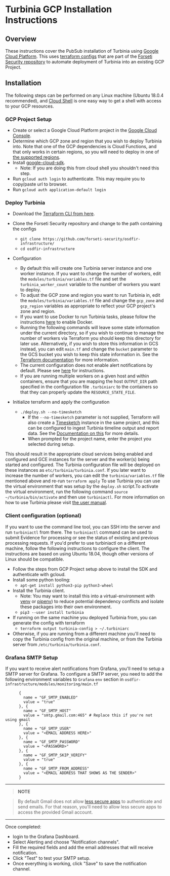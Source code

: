 # **Turbinia GCP Installation Instructions**

## Overview

These instructions cover the PubSub installation of Turbinia using
[Google Cloud Platform](https://cloud.google.com). This uses
[terraform configs](https://github.com/forseti-security/osdfir-infrastructure)
that are part of the [Forseti Security repository](https://github.com/forseti-security)
to automate deployment of Turbinia into an existing GCP Project.

## Installation

The following steps can be performed on any Linux machine (Ubuntu 18.0.4
recommended), and [Cloud Shell](https://cloud.google.com/shell/) is one easy way
to get a shell with access to your GCP resources.

### GCP Project Setup

- Create or select a Google Cloud Platform project in the
  [Google Cloud Console](https://console.cloud.google.com).
- Determine which GCP zone and region that you wish to deploy Turbinia into.
  Note that one of the GCP dependencies is Cloud Functions, and that only
  works in certain regions, so you will need to deploy in one of
  [the supported regions](https://cloud.google.com/functions/docs/locations).
- Install
  [google-cloud-sdk](https://cloud.google.com/sdk/docs/quickstart-linux).
  - Note: If you are doing this from cloud shell you shouldn't need this
    step.
- Run `gcloud auth login` to authenticate. This may require you to copy/paste
  url to browser.
- Run `gcloud auth application-default login`

### Deploy Turbinia

- Download the
  [Terraform CLI from here](https://www.terraform.io/downloads.html).
- Clone the Forseti Security repository and change to the path containing the
  configs
  - `git clone https://github.com/forseti-security/osdfir-infrastructure/`
  - `cd osdfir-infrastructure`
- Configuration

  - By default this will create one Turbinia server instance and one worker
    instance. If you want to change the number of workers, edit the
    `modules/turbinia/variables.tf` file and set the `turbinia_worker_count`
    variable to the number of workers you want to deploy.
  - To adjust the GCP zone and region you want to run Turbinia in, edit the
    `modules/turbinia/variables.tf` file and change the `gcp_zone` and
    `gcp_region` variables as appropriate to reflect your GCP project's
    zone and region.
  - If you want to use Docker to run Turbinia tasks, please follow the
    instructions [here](using-docker.md) to enable Docker.
  - Running the following commands will leave some state information under
    the current directory, so if you wish to continue to manage the number
    of workers via Terraform you should keep this directory for later use.
    Alternatively, if you wish to store this information in GCS instead, you
    can edit `main.tf` and change the `bucket` parameter to the GCS bucket
    you wish to keep this state information in. See the
    [Terraform documentation](https://www.terraform.io/docs/commands/index.html)
    for more information.
  - The current configuration does not enable alert notifications by default.
    Please see [here](#grafana-smtp-setup) for instructions.
  - If you are running multiple workers on a given host and within containers, ensure
    that you are mapping the host `OUTPUT_DIR` path specified in the configuration file
    `.turbiniarc` to the containers so that they can properly update the `RESOURCE_STATE_FILE`.

- Initialize terraform and apply the configuration
  - `./deploy.sh --no-timesketch`
    - If the `--no-timesketch` parameter is not supplied, Terraform will also
      create a [Timesketch](http://timesketch.org) instance in the same
      project, and this can be configured to ingest Turbinia timeline
      output and report data. See the
      [Documentation on this](https://github.com/forseti-security/osdfir-infrastructure)
      for more details.
    - When prompted for the project name, enter the project you selected
      during setup.

This should result in the appropriate cloud services being enabled and
configured and GCE instances for the server and the worker(s) being started and
configured. The Turbinia configuration file will be deployed on these instances
as `etc/turbinia/turbinia.conf`. If you later want to increase the number of
workers, you can edit the `turbinia/variables.tf` file mentioned above and
re-run `terraform apply`
To use Turbinia you can use the virtual environment that was setup by
the `deploy.sh` script.To activate the virtual environment, run the following
command `source ~/turbinia/bin/activate` and then use `turbiniactl`. For more
information on how to use Turbinia please visit [the user manual](https://github.com/google/turbinia).

### Client configuration (optional)

If you want to use the command line tool, you can SSH into the server and run
`turbiniactl` from there. The `turbiniactl` command can be used to submit
Evidence for processing or see the status of existing and previous processing
requests. If you'd prefer to use turbiniactl on a different machine, follow the
following instructions to configure the client. The instructions are based on
using Ubuntu 18.04, though other versions of Linux should be compatible.

- Follow the steps from GCP Project setup above to install the SDK and
  authenticate with gcloud.
- Install some python tooling:
  - `apt-get install python3-pip python3-wheel`
- Install the Turbinia client.
  - Note: You may want to install this into a virtual-environment with
    [venv](https://docs.python.org/3.7/library/venv.html) or
    [pipenv](https://pipenv.pypa.io/en/latest/)) to reduce potential
    dependency conflicts and isolate these packages into their own
    environment.
  - `pip3 --user install turbinia`
- If running on the same machine you deployed Turbinia from, you can generate
  the config with terraform
  - `terraform output turbinia-config > ~/.turbiniarc`
- Otherwise, if you are running from a different machine you'll need to copy
  the Turbinia config from the original machine, or from the Turbinia server
  from `/etc/turbinia/turbinia.conf`.

### Grafana SMTP Setup

If you want to receive alert notifications from Grafana, you'll need to setup a SMTP server for Grafana. To configure a SMTP server, you need to add the following environment variables to `Grafana` `env` section in `osdfir-infrastructure/modules/monitoring/main.tf`

```
      {
        name = "GF_SMTP_ENABLED"
        value = "true"
      }, {
        name = "GF_SMTP_HOST"
        value = "smtp.gmail.com:465" # Replace this if you're not using gmail
      }, {
        name = "GF_SMTP_USER"
        value = "<EMAIL ADDRESS HERE>"
      }, {
        name = "GF_SMTP_PASSWORD"
        value = "<PASSWORD>"
      }, {
        name = "GF_SMTP_SKIP_VERIFY"
        value = "true"
      }, {
        name = "GF_SMTP_FROM_ADDRESS"
        value = "<EMAIL ADDRESS THAT SHOWS AS THE SENDER>"
      }

```

---

> **NOTE**

> By default Gmail does not allow [less secure apps](https://support.google.com/accounts/answer/6010255) to authenticate and send emails. For that reason, you'll need to allow less secure apps to access the provided Gmail account.

---

Once completed:

- login to the Grafana Dashboard.
- Select Alerting and choose "Notification channels".
- Fill the required fields and add the email addresses that will receive notification.
- Click "Test" to test your SMTP setup.
- Once everything is working, click "Save" to save the notification channel.
